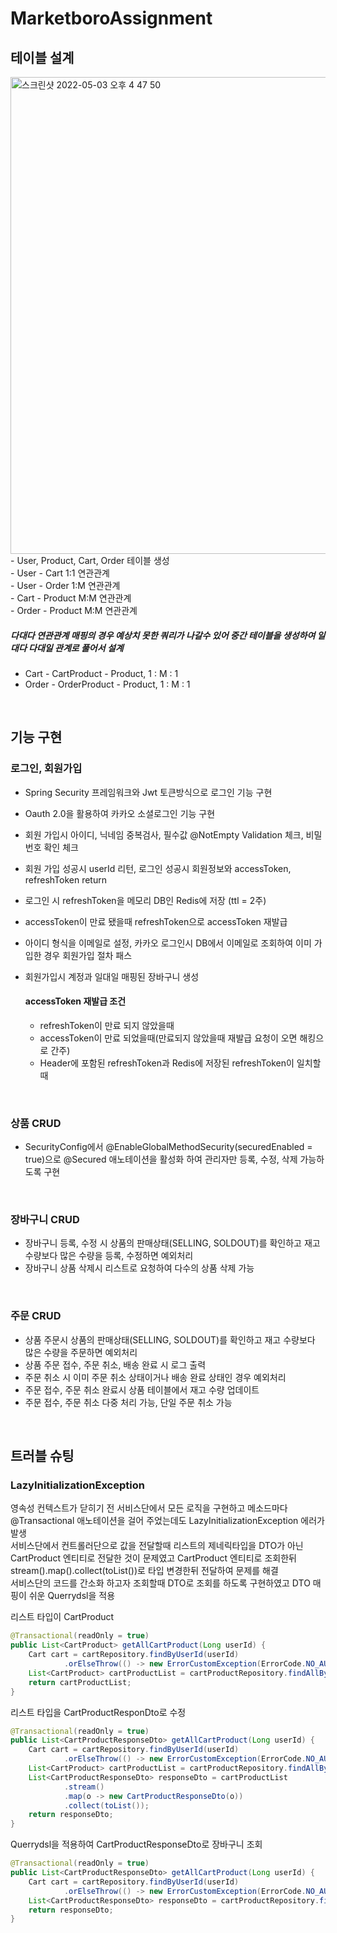 # MarketboroAssignment

## 테이블 설계
<img width="763" alt="스크린샷 2022-05-03 오후 4 47 50" src="https://user-images.githubusercontent.com/87018762/166419933-6327c484-9d9e-4a48-bae0-908ef57a7ba5.png">
- User, Product, Cart, Order 테이블 생성 <br>
- User - Cart 1:1 연관관계 <br>
- User - Order 1:M 연관관계 <br>
- Cart - Product M:M 연관관계 <br>
- Order - Product M:M 연관관계 <br>

##### 다대다 연관관계 매핑의 경우 예상치 못한 쿼리가 나갈수 있어 중간 테이블을 생성하여 일대다 다대일 관계로 풀어서 설계 <br>
- Cart - CartProduct - Product, 1 : M : 1 <br>
- Order - OrderProduct - Product, 1 : M : 1 <br>

<br>

## 기능 구현
### 로그인, 회원가입
- Spring Security 프레임워크와 Jwt 토큰방식으로 로그인 기능 구현
- Oauth 2.0을 활용하여 카카오 소셜로그인 기능 구현
- 회원 가입시 아이디, 닉네임 중복검사, 필수값 @NotEmpty Validation 체크, 비밀번호 확인 체크
- 회원 가입 성공시 userId 리턴, 로그인 성공시 회원정보와 accessToken, refreshToken return
- 로그인 시 refreshToken을 메모리 DB인 Redis에 저장 (ttl = 2주)
- accessToken이 만료 됐을때 refreshToken으로 accessToken 재발급
- 아이디 형식을 이메일로 설정, 카카오 로그인시 DB에서 이메일로 조회하여 이미 가입한 경우 회원가입 절차 패스
- 회원가입시 계정과 일대일 매핑된 장바구니 생성

    #### accessToken 재발급 조건
    - refreshToken이 만료 되지 않았을때
    - accessToken이 만료 되었을때(만료되지 않았을때 재발급 요청이 오면 해킹으로 간주)
    - Header에 포함된 refreshToken과 Redis에 저장된 refreshToken이 일치할때

<br>

### 상품 CRUD
- SecurityConfig에서 @EnableGlobalMethodSecurity(securedEnabled = true)으로 @Secured 애노테이션을 활성화 하여 관리자만 등록, 수정, 삭제 가능하도록 구현

<br>

### 장바구니 CRUD
- 장바구니 등록, 수정 시 상품의 판매상태(SELLING, SOLDOUT)를 확인하고 재고 수량보다 많은 수량을 등록, 수정하면 예외처리
- 장바구니 상품 삭제시 리스트로 요청하여 다수의 상품 삭제 가능

<br>

### 주문 CRUD
- 상품 주문시 상품의 판매상태(SELLING, SOLDOUT)를 확인하고 재고 수량보다 많은 수량을 주문하면 예외처리
- 상품 주문 접수, 주문 취소, 배송 완료 시 로그 출력
- 주문 취소 시 이미 주문 취소 상태이거나 배송 완료 상태인 경우 예외처리
- 주문 접수, 주문 취소 완료시 상품 테이블에서 재고 수량 업데이트
- 주문 접수, 주문 취소 다중 처리 가능, 단일 주문 취소 가능

<br>

## 트러블 슈팅
### LazyInitializationException
영속성 컨텍스트가 닫히기 전 서비스단에서 모든 로직을 구현하고 메소드마다 @Transactional 애노테이션을 걸어 주었는데도 LazyInitializationException 에러가 발생 <br>
서비스단에서 컨트롤러단으로 값을 전달할때 리스트의 제네릭타입을 DTO가 아닌 CartProduct 엔티티로 전달한 것이 문제였고 CartProduct 엔티티로 조회한뒤 stream().map().collect(toList())로 타입 변경한뒤 전달하여 문제를 해결 <br>
서비스단의 코드를 간소화 하고자 조회할때 DTO로 조회를 하도록 구현하였고 DTO 매핑이 쉬운 Querrydsl을 적용 <br>

리스트 타입이 CartProduct
```java
@Transactional(readOnly = true)
public List<CartProduct> getAllCartProduct(Long userId) {
    Cart cart = cartRepository.findByUserId(userId)
            .orElseThrow(() -> new ErrorCustomException(ErrorCode.NO_AUTHENTICATION_ERROR));
    List<CartProduct> cartProductList = cartProductRepository.findAllByCartId(cart.getId());
    return cartProductList;
}
```

리스트 타입을 CartProductResponDto로 수정
```java
@Transactional(readOnly = true)
public List<CartProductResponseDto> getAllCartProduct(Long userId) {
    Cart cart = cartRepository.findByUserId(userId)
            .orElseThrow(() -> new ErrorCustomException(ErrorCode.NO_AUTHENTICATION_ERROR));
    List<CartProduct> cartProductList = cartProductRepository.findAllByCartId(cart.getId());
    List<CartProductResponseDto> responseDto = cartProductList
            .stream()
            .map(o -> new CartProductResponseDto(o))
            .collect(toList());
    return responseDto;
}
```

Querrydsl을 적용하여 CartProductResponseDto로 장바구니 조회
```java
@Transactional(readOnly = true)
public List<CartProductResponseDto> getAllCartProduct(Long userId) {
    Cart cart = cartRepository.findByUserId(userId)
            .orElseThrow(() -> new ErrorCustomException(ErrorCode.NO_AUTHENTICATION_ERROR));
    List<CartProductResponseDto> responseDto = cartProductRepository.findCartProductByCartId(cart.getId());
    return responseDto;
}
```
